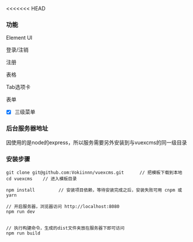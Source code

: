 <<<<<<< HEAD

### 功能

Element UI

登录/注销

注册

表格

Tab选项卡

表单

- [x] 三级菜单



### 后台服务器地址

因使用的是node的express，所以服务需要另外安装到与vuexcms的同一级目录





### 安装步骤

```
git clone git@github.com:Vokiinnn/vuexcms.git      // 把模板下载到本地
cd vuexcms    // 进入模板目录

npm install         // 安装项目依赖，等待安装完成之后，安装失败可用 cnpm 或 yarn

// 开启服务器，浏览器访问 http://localhost:8080
npm run dev


// 执行构建命令，生成的dist文件夹放在服务器下即可访问
npm run build
```
